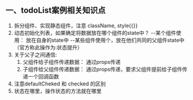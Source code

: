 ## 一、todoList案例相关知识点
1. 拆分组件、实现静态组件，注意 className, style{{}}
2. 动态初始化列表，如果确定将数据放在哪个组件的state中？
    --某个组件使用： 放在自身的state中
    --某些组件使用个，放在他们共同的父组件state中 （官方称此操作为:状态提升）
3. 关于父子之间通信:
    1. 父组件给子组件传递数据： 通过props传递
    2. 子组件给父组件传递数据： 通过props传递，要求父组件提前给子组件传递一个回调函数
4. 注意defaultCheked 和 checked 的区别
5. 状态在哪里，操作状态的方法就在哪里

